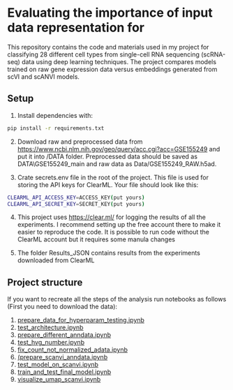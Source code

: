 # Evaluating the importance of input data representation for

This repository contains the code and materials used in my project for classifying 28 different cell types from single-cell RNA sequencing (scRNA-seq) data using deep learning techniques. The project compares models trained on raw gene expression data versus embeddings generated from scVI and scANVI models.

##  Setup
1. Install dependencies with:

```bash
pip install -r requirements.txt
```
2. Download raw and preprocessed data from https://www.ncbi.nlm.nih.gov/geo/query/acc.cgi?acc=GSE155249 and put it into /DATA folder. Preprocessed data should be saved as DATA\GSE155249_main and raw data as Data/GSE155249_RAW.h5ad.

3. Crate secrets.env file in the root of the project. This file is used for storing the API keys for ClearML. Your file should look like this:

```bash
CLEARML_API_ACCESS_KEY=ACCESS_KEY(put yours)
CLEARML_API_SECRET_KEY=SECRET_KEY(put yours)
```

4. This project uses https://clear.ml/ for logging the results of all the experiments. I recommend setting up the free account there to make it easier to reproduce the code. It is possible to run code without the ClearML account but it requires some manula changes

5. The folder Results_JSON contains results from the experiments downloaded from ClearML

## Project structure

If you want to recreate all the steps of the analysis run notebooks as follows (First you need to download the data):

1. [prepare_data_for_hyperparam_testing.ipynb](prepare_data_for_hyperparam_testing.ipynb)
2. [test_architecture.ipynb](test_architecture.ipynb)
3. [prepare_different_anndata.ipynb](prepare_different_anndata.ipynb)
4. [test_hvg_number.ipynb](test_hvg_number.ipynb)
5. [fix_count_not_normalized_adata.ipynb](fix_count_not_normalized_adata.ipynb)
6. [(prepare_scanvi_anndata.ipynb](prepare_scanvi_anndata.ipynb)
7. [test_model_on_scanvi.ipynb](test_model_on_scanvi.ipynb)
8. [train_and_test_final_model.ipynb](train_and_test_final_model.ipynb)
9. [visualize_umap_scanvi.ipynb](visualize_umap_scanvi.ipynb)
